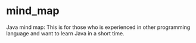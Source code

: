 # mind_map

Java mind map: This is for those who is experienced in other programming language and want to learn Java in a short time.